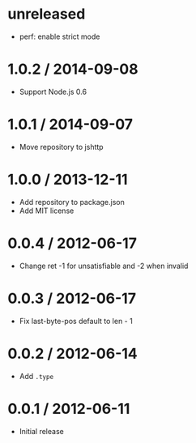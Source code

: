 unreleased
 ===

  * perf: enable strict mode

1.0.2 / 2014-09-08
  ====

  * Support Node.js 0.6

1.0.1 / 2014-09-07
  ====

  * Move repository to jshttp

1.0.0 / 2013-12-11
  ====

  * Add repository to package.json
  * Add MIT license

0.0.4 / 2012-06-17
  ====

  * Change ret -1 for unsatisfiable and -2 when invalid

0.0.3 / 2012-06-17
  ====

  * Fix last-byte-pos default to len - 1

0.0.2 / 2012-06-14
  ====

  * Add `.type`

0.0.1 / 2012-06-11
  ====

  * Initial release

